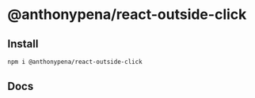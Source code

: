 # @anthonypena/react-outside-click

## Install

```Bash
npm i @anthonypena/react-outside-click
```

## Docs

